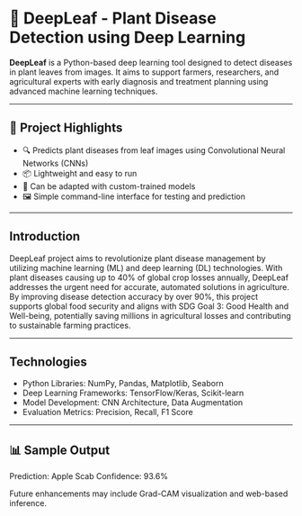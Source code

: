 # 🌿 DeepLeaf - Plant Disease Detection using Deep Learning

**DeepLeaf** is a Python-based deep learning tool designed to detect diseases in plant leaves from images. It aims to support farmers, researchers, and agricultural experts with early diagnosis and treatment planning using advanced machine learning techniques.

---

## 📌 Project Highlights

- 🔍 Predicts plant diseases from leaf images using Convolutional Neural Networks (CNNs)
- 📦 Lightweight and easy to run
- 🧠 Can be adapted with custom-trained models
- 🖼️ Simple command-line interface for testing and prediction

---

## Introduction

DeepLeaf project aims to revolutionize plant disease management by utilizing machine learning (ML) and
deep learning (DL) technologies. With plant diseases causing up to 40% of global crop losses annually,
DeepLeaf addresses the urgent need for accurate, automated solutions in agriculture. By improving disease
detection accuracy by over 90%, this project supports global food security and aligns with SDG Goal 3:
Good Health and Well-being, potentially saving millions in agricultural losses and contributing to sustainable
farming practices.

---

## Technologies

- Python Libraries: NumPy, Pandas, Matplotlib, Seaborn
- Deep Learning Frameworks: TensorFlow/Keras, Scikit-learn
- Model Development: CNN Architecture, Data Augmentation
- Evaluation Metrics: Precision, Recall, F1 Score

---

## 📊 Sample Output

Prediction: Apple Scab
Confidence: 93.6%

Future enhancements may include Grad-CAM visualization and web-based inference.
